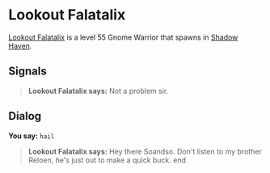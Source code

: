 # Lookout Falatalix



[Lookout Falatalix](/npc/150034) is a level 55 Gnome Warrior that spawns in [Shadow Haven](/zone/150).



## Signals

>**Lookout Falatalix says:** Not a problem sir.


## Dialog

**You say:** `hail`



>**Lookout Falatalix says:** Hey there Soandso. Don't listen to my brother Reloen, he's just out to make a quick buck.
end
